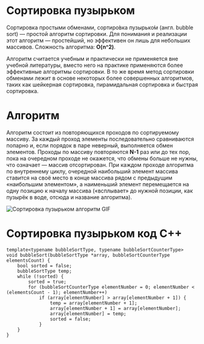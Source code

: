 # Сортировка пузырьком

Сортировка простыми обменами, сортиро́вка пузырько́м (англ. bubble sort) — простой алгоритм сортировки. Для понимания и реализации этот алгоритм — простейший, но эффективен он лишь для небольших массивов. Сложность алгоритма: **O(n^2)**.

Алгоритм считается учебным и практически не применяется вне учебной литературы, вместо него на практике применяются более эффективные алгоритмы сортировки. В то же время метод сортировки обменами лежит в основе некоторых более совершенных алгоритмов, таких как шейкерная сортировка, пирамидальная сортировка и быстрая сортировка.

# Алгоритм
Алгоритм состоит из повторяющихся проходов по сортируемому массиву. За каждый проход элементы последовательно сравниваются попарно и, если порядок в паре неверный, выполняется обмен элементов. Проходы по массиву повторяются **N-1** раз или до тех пор, пока на очередном проходе не окажется, что обмены больше не нужны, что означает — массив отсортирован. При каждом проходе алгоритма по внутреннему циклу, очередной наибольший элемент массива ставится на своё место в конце массива рядом с предыдущим «наибольшим элементом», а наименьший элемент перемещается на одну позицию к началу массива («всплывает» до нужной позиции, как пузырёк в воде, отсюда и название алгоритма).

![Сортировка пузырьком алгоритм GIF](https://upload.wikimedia.org/wikipedia/commons/c/c8/Bubble-sort-example-300px.gif)

# Сортировка пузырьком код C++
~~~
template<typename bubbleSortType, typename bubbleSortCounterType>
void bubbleSort(bubbleSortType *array, bubbleSortCounterType elementsCount) {
    bool sorted = false;
    bubbleSortType temp;
    while (!sorted) {
        sorted = true;
        for (bubbleSortCounterType elementNumber = 0; elementNumber < (elementsCount - 1); elementNumber++)
            if (array[elementNumber] > array[elementNumber + 1]) {
                temp = array[elementNumber + 1];
                array[elementNumber + 1] = array[elementNumber];
                array[elementNumber] = temp;
                sorted = false;
            }
    }
}
~~~
